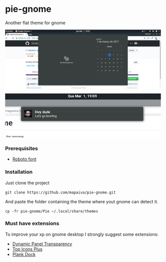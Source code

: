 # pie-gnome
Another flat theme for gnome

![shell](./assets/shell.png)

![messages](./assets/message.png)

### Prerequisites

- [Roboto font](https://fonts.google.com/specimen/Roboto)

### Installation

Just clone the project

```
git clone https://github.com/mapaiva/pie-gnome.git
```

And paste the folder containing the theme where yout gnome can detect it.

```
cp -fr pie-gnome/Pie ~/.local/share/themes
```

### Must have extensions

To improve your xp on gnome desktop I strongly suggest some extensions:

- [Dynamic Panel Transparency](https://extensions.gnome.org/extension/1011/dynamic-panel-transparency)
- [Top Icons Plus](https://extensions.gnome.org/extension/1031/topicons)
- [Plank Dock](https://launchpad.net/plank)
